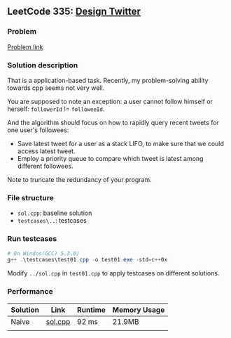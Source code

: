 ## LeetCode 335: [Design Twitter](https://leetcode-cn.com/problems/design-twitter/)

### Problem

[Problem link](https://leetcode-cn.com/problems/design-twitter/)

### Solution description

That is a application-based task. Recently, my problem-solving ability towards cpp seems not very well.

You are supposed to note an exception: a user cannot follow himself or herself: `followerId` != `followeeId`.

And the algorithm should focus on how to rapidly query recent tweets for one user's followees:

- Save latest tweet for a user as a stack LIFO, to make sure that we could access latest tweet.
- Employ a priority queue to compare which tweet is latest among different followees.

Note to truncate the redundancy of your program.

### File structure

 - `sol.cpp`: baseline solution
 - `testcases\..`: testcases

### Run testcases

```powershell
# On Windos(GCC) 5.3.0)
g++ .\testcases\test01.cpp -o test01.exe -std=c++0x
```

Modify `../sol.cpp`  in `test01.cpp` to apply testcases on different solutions.

### Performance

| Solution             | Link         | Runtime | Memory Usage |
| ------------------------ | ------- | ------------ | ------------ |
| Naive | [sol.cpp](sol.cpp) | 92 ms | 21.9MB |
|          |      |         |              |


